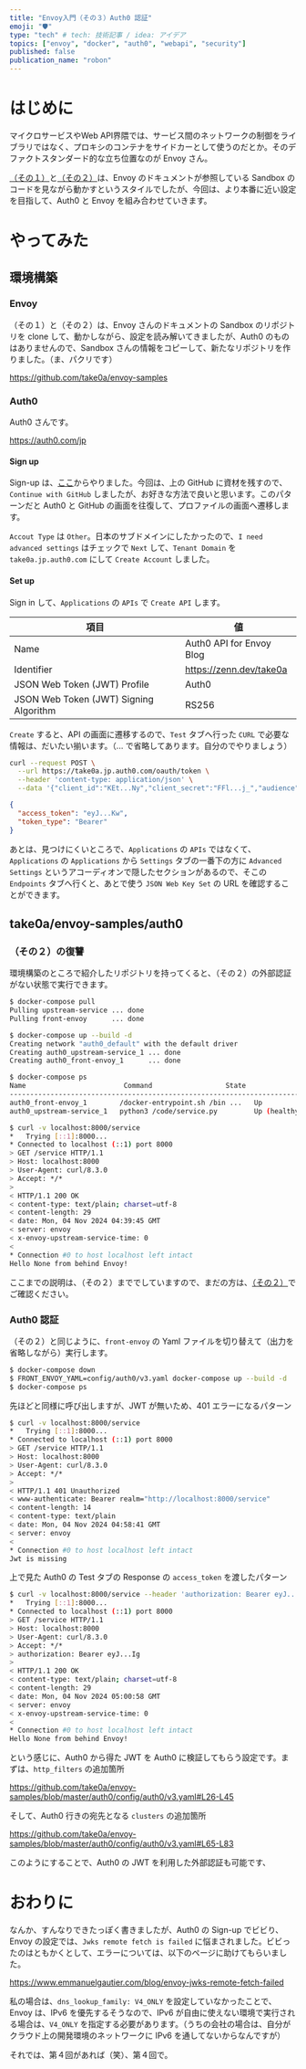 ```yaml
---
title: "Envoy入門（その３）Auth0 認証"
emoji: "🛡️"
type: "tech" # tech: 技術記事 / idea: アイデア
topics: ["envoy", "docker", "auth0", "webapi", "security"]
published: false
publication_name: "robon"
---
```


# はじめに

マイクロサービスやWeb API界隈では、サービス間のネットワークの制御をライブラリではなく、プロキシのコンテナをサイドカーとして使うのだとか。そのデファクトスタンダード的な立ち位置なのが Envoy さん。

[（その１）](https://zenn.dev/robon/articles/fc7feab5e77d59)と[（その２）](https://zenn.dev/robon/articles/2896faa9bbe72d)は、Envoy のドキュメントが参照している Sandbox のコードを見ながら動かすというスタイルでしたが、今回は、より本番に近い設定を目指して、Auth0 と Envoy を組み合わせていきます。

# やってみた
## 環境構築
### Envoy

（その１）と（その２）は、Envoy さんのドキュメントの Sandbox のリポジトリを clone して、動かしながら、設定を読み解いてきましたが、Auth0 のものはありませんので、Sandbox さんの情報をコピーして、新たなリポジトリを作りました。（ま、パクリです）

https://github.com/take0a/envoy-samples

### Auth0

Auth0 さんです。

https://auth0.com/jp

#### Sign up

Sign-up は、[ここ](https://auth0.com/signup)からやりました。今回は、上の GitHub に資材を残すので、`Continue with GitHub` しましたが、お好きな方法で良いと思います。このパターンだと Auth0 と GitHub の画面を往復して、プロファイルの画面へ遷移します。

`Accout Type` は `Other`。日本のサブドメインにしたかったので、`I need advanced settings` はチェックで `Next` して、`Tenant Domain` を `take0a.jp.auth0.com` にして `Create Account` しました。

#### Set up

Sign in して、`Applications` の `APIs` で `Create API` します。

| 項目 | 値 |
|----|----|
| Name | Auth0 API for Envoy Blog |
| Identifier | https://zenn.dev/take0a |
| JSON Web Token (JWT) Profile | Auth0 |
| JSON Web Token (JWT) Signing Algorithm | RS256 | 

`Create` すると、API の画面に遷移するので、`Test` タブへ行った `CURL` で必要な情報は、だいたい揃います。（... で省略してあります。自分のでやりましょう）

```bash : CURL
curl --request POST \
  --url https://take0a.jp.auth0.com/oauth/token \
  --header 'content-type: application/json' \
  --data '{"client_id":"KEt...Ny","client_secret":"FFl...j_","audience":"https://zenn.dev/take0a","grant_type":"client_credentials"}'
```

```json : Response
{
  "access_token": "eyJ...Kw",
  "token_type": "Bearer"
}
```

あとは、見つけにくいところで、`Applications` の `APIs` ではなくて、`Applications` の `Applications` から `Settings` タブの一番下の方に `Advanced Settings` というアコーディオンで隠したセクションがあるので、そこの `Endpoints` タブへ行くと、あとで使う `JSON Web Key Set` の URL を確認することができます。

## take0a/envoy-samples/auth0
### （その２）の復讐

環境構築のところで紹介したリポジトリを持ってくると、（その２）の外部認証がない状態で実行できます。

```bash
$ docker-compose pull
Pulling upstream-service ... done
Pulling front-envoy      ... done

$ docker-compose up --build -d
Creating network "auth0_default" with the default driver
Creating auth0_upstream-service_1 ... done
Creating auth0_front-envoy_1      ... done

$ docker-compose ps
Name                        Command                  State                              Ports                       
------------------------------------------------------------------------------------------------------------------------------
auth0_front-envoy_1        /docker-entrypoint.sh /bin ...   Up             10000/tcp, 0.0.0.0:8000->8000/tcp,:::8000->8000/tcp
auth0_upstream-service_1   python3 /code/service.py         Up (healthy)

$ curl -v localhost:8000/service
*   Trying [::1]:8000...
* Connected to localhost (::1) port 8000
> GET /service HTTP/1.1
> Host: localhost:8000
> User-Agent: curl/8.3.0
> Accept: */*
> 
< HTTP/1.1 200 OK
< content-type: text/plain; charset=utf-8
< content-length: 29
< date: Mon, 04 Nov 2024 04:39:45 GMT
< server: envoy
< x-envoy-upstream-service-time: 0
< 
* Connection #0 to host localhost left intact
Hello None from behind Envoy!
```

ここまでの説明は、（その２）まででしていますので、まだの方は、[（その２）](https://zenn.dev/robon/articles/2896faa9bbe72d)でご確認ください。

### Auth0 認証

（その２）と同じように、`front-envoy` の Yaml ファイルを切り替えて（出力を省略しながら）実行します。

```bash
$ docker-compose down
$ FRONT_ENVOY_YAML=config/auth0/v3.yaml docker-compose up --build -d
$ docker-compose ps
```

先ほどと同様に呼び出しますが、JWT が無いため、401 エラーになるパターン

```bash
$ curl -v localhost:8000/service
*   Trying [::1]:8000...
* Connected to localhost (::1) port 8000
> GET /service HTTP/1.1
> Host: localhost:8000
> User-Agent: curl/8.3.0
> Accept: */*
> 
< HTTP/1.1 401 Unauthorized
< www-authenticate: Bearer realm="http://localhost:8000/service"
< content-length: 14
< content-type: text/plain
< date: Mon, 04 Nov 2024 04:58:41 GMT
< server: envoy
< 
* Connection #0 to host localhost left intact
Jwt is missing
```

上で見た Auth0 の Test タブの Response の `access_token` を渡したパターン

```bash
$ curl -v localhost:8000/service --header 'authorization: Bearer eyJ...Ig'
*   Trying [::1]:8000...
* Connected to localhost (::1) port 8000
> GET /service HTTP/1.1
> Host: localhost:8000
> User-Agent: curl/8.3.0
> Accept: */*
> authorization: Bearer eyJ...Ig
> 
< HTTP/1.1 200 OK
< content-type: text/plain; charset=utf-8
< content-length: 29
< date: Mon, 04 Nov 2024 05:00:58 GMT
< server: envoy
< x-envoy-upstream-service-time: 0
< 
* Connection #0 to host localhost left intact
Hello None from behind Envoy!
```

という感じに、Auth0 から得た JWT を Auth0 に検証してもらう設定です。まずは、`http_filters` の追加箇所

https://github.com/take0a/envoy-samples/blob/master/auth0/config/auth0/v3.yaml#L26-L45

そして、Auth0 行きの宛先となる `clusters` の追加箇所

https://github.com/take0a/envoy-samples/blob/master/auth0/config/auth0/v3.yaml#L65-L83

このようにすることで、Auth0 の JWT を利用した外部認証も可能です、

# おわりに

なんか、すんなりできたっぽく書きましたが、Auth0 の Sign-up でビビり、Envoy の設定では、`Jwks remote fetch is failed` に悩まされました。ビビったのはともかくとして、エラーについては、以下のページに助けてもらいました。

https://www.emmanuelgautier.com/blog/envoy-jwks-remote-fetch-failed

私の場合は、`dns_lookup_family: V4_ONLY` を設定していなかったことで、Envoy は、IPv6 を優先するそうなので、IPv6 が自由に使えない環境で実行される場合は、`V4_ONLY` を指定する必要があります。（うちの会社の場合は、自分がクラウド上の開発環境のネットワークに IPv6 を通してないからなんですが）

それでは、第４回があれば（笑）、第４回で。
